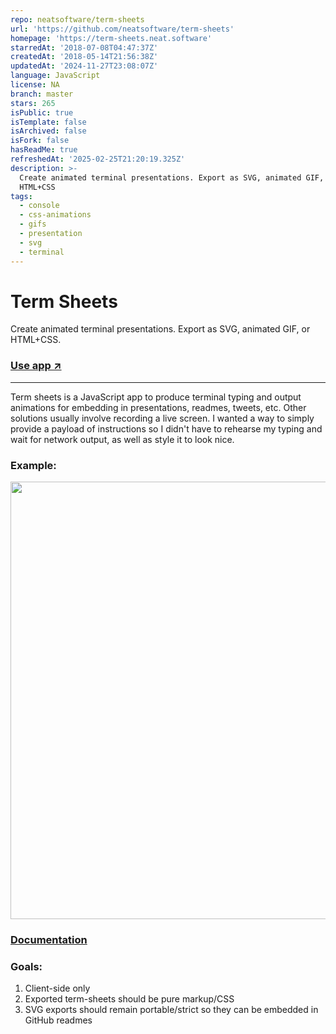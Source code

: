 ```yaml
---
repo: neatsoftware/term-sheets
url: 'https://github.com/neatsoftware/term-sheets'
homepage: 'https://term-sheets.neat.software'
starredAt: '2018-07-08T04:47:37Z'
createdAt: '2018-05-14T21:56:38Z'
updatedAt: '2024-11-27T23:08:07Z'
language: JavaScript
license: NA
branch: master
stars: 265
isPublic: true
isTemplate: false
isArchived: false
isFork: false
hasReadMe: true
refreshedAt: '2025-02-25T21:20:19.325Z'
description: >-
  Create animated terminal presentations. Export as SVG, animated GIF, or
  HTML+CSS
tags:
  - console
  - css-animations
  - gifs
  - presentation
  - svg
  - terminal
---
```


# Term Sheets

Create animated terminal presentations. Export as SVG, animated GIF, or HTML+CSS.

### [Use app ↗️](https://term-sheets.neat.software)

---

Term sheets is a JavaScript app to produce terminal typing and output animations for embedding in presentations, readmes, tweets, etc. Other solutions usually involve recording a live screen. I wanted a way to simply provide a payload of instructions so I didn't have to rehearse my typing and wait for network output, as well as style it to look nice.

### Example:

<p align="center">
  <a href="https://cdn.jsdelivr.net/gh/neatsoftware/term-sheets@09b20859c30fdc98bd5f3b1b6cd9eff9de0ba8d8/example.svg"><img width="700" src="https://cdn.jsdelivr.net/gh/neatsoftware/term-sheets@09b20859c30fdc98bd5f3b1b6cd9eff9de0ba8d8/example.svg"></a>
</p>

### [Documentation](DOCS.md)

### Goals:

1.  Client-side only
2.  Exported term-sheets should be pure markup/CSS
3.  SVG exports should remain portable/strict so they can be embedded in GitHub readmes
